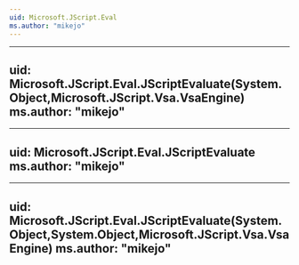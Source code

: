 ```yaml
---
uid: Microsoft.JScript.Eval
ms.author: "mikejo"
---
```


---
uid: Microsoft.JScript.Eval.JScriptEvaluate(System.Object,Microsoft.JScript.Vsa.VsaEngine)
ms.author: "mikejo"
---

---
uid: Microsoft.JScript.Eval.JScriptEvaluate
ms.author: "mikejo"
---

---
uid: Microsoft.JScript.Eval.JScriptEvaluate(System.Object,System.Object,Microsoft.JScript.Vsa.VsaEngine)
ms.author: "mikejo"
---
